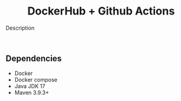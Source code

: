 <h1 align="center"><strong>DockerHub + Github Actions</strong></h1>

Description

&nbsp;

## **Dependencies**

- Docker
- Docker compose
- Java JDK 17
- Maven 3.9.3+